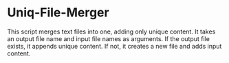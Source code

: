 # Uniq-File-Merger
This script merges text files into one, adding only unique content. It takes an output file name and input file names as arguments. If the output file exists, it appends unique content. If not, it creates a new file and adds input content.
